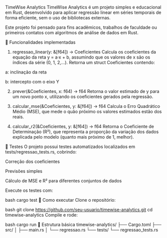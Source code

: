 TimeWise Analytics
TimeWise Analytics é um projeto simples e educacional em Rust, desenvolvido para aplicar regressão linear em séries temporais de forma eficiente, sem o uso de bibliotecas externas.

Este projeto foi pensado para fins acadêmicos, trabalhos de faculdade ou primeiros contatos com algoritmos de análise de dados em Rust.

📌 Funcionalidades implementadas
1. regressao_linear(y: &[f64]) -> Coeficientes
Calcula os coeficientes da equação da reta y = a·x + b, assumindo que os valores de x são os índices da série (0, 1, 2,...). Retorna um struct Coeficientes contendo:

a: inclinação da reta

b: intercepto com o eixo Y

2. prever(&Coeficientes, x: f64) -> f64
Retorna o valor estimado de y para um novo ponto x, utilizando os coeficientes gerados pela regressão.

3. calcular_mse(&Coeficientes, y: &[f64]) -> f64
Calcula o Erro Quadrático Médio (MSE), que mede o quão próximo os valores estimados estão dos reais.

4. calcular_r2(&Coeficientes, y: &[f64]) -> f64
Retorna o Coeficiente de Determinação (R²), que representa a proporção da variação dos dados explicada pelo modelo (quanto mais próximo de 1, melhor).

🧪 Testes
O projeto possui testes automatizados localizados em tests/regressao_tests.rs, cobrindo:

Correção dos coeficientes

Previsões simples

Cálculo de MSE e R² para diferentes conjuntos de dados

Execute os testes com:

bash
cargo test
🚀 Como executar
Clone o repositório:

bash
git clone https://github.com/seu-usuario/timewise-analytics.git
cd timewise-analytics
Compile e rode:

bash
cargo run
📁 Estrutura básica
timewise-analytics/
├── Cargo.toml
├── src/
│   ├── main.rs
│   └── regressao.rs
└── tests/
    └── regressao_tests.rs
